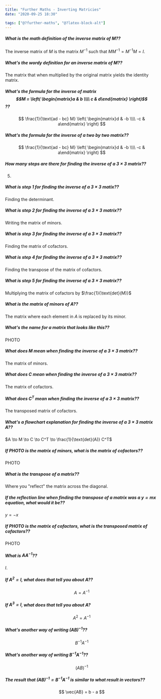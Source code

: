 ```yaml
---
title: "Further Maths - Inverting Matricies"
date: "2020-09-25 18:30"

tags: ["@?further-maths", "@?latex-block-alt"]
---
```


##### What is the math definition of the inverse matrix of $M$??
The inverse matrix of $M$ is the matrix $M^{-1}$ such that $MM^{-1} = M^{-1}M = I$.

##### What's the wordy definition for an inverse matrix of $M$??
The matrix that when multiplied by the original matrix yields the identity matrix.

##### What's the formula for the inverse of matrix $$M = \left( \begin{matrix}a & b \\\\ c & d\end{matrix} \right)$$??
$$
\frac{1}{\text{ad - bc} M} \left( \begin{matrix}d & -b \\\\ -c & a\end{matrix} \right)
$$

##### What's the formula for the inverse of a two by two matrix??
$$
\frac{1}{\text{ad - bc} M} \left( \begin{matrix}d & -b \\\\ -c & a\end{matrix} \right)
$$

##### How many steps are there for finding the inverse of a $3 \times 3$ matrix??
5.

##### What is step 1 for finding the inverse of a $3 \times 3$ matix??
Finding the determinant.

##### What is step 2 for finding the inverse of a $3 \times 3$ matrix??
Writing the matrix of minors.

##### What is step 3 for finding the inverse of a $3 \times 3$ matrix??
Finding the matrix of cofactors.

##### What is step 4 for finding the inverse of a $3 \times 3$ matrix??
Finding the transpose of the matrix of cofactors.

##### What is step 5 for finding the inverse of a $3 \times 3$ matrix??
Multiplying the matrix of cofactors by $\frac{1}{\text{det}(M)}$

##### What is the matrix of minors of $A$??
The matrix where each element in $A$ is replaced by its minor.

##### What's the name for a matrix that looks like this??
PHOTO

##### What does $M$ mean when finding the inverse of a $3 \times 3$ matrix??
The matrix of minors.

##### What does $C$ mean when finding the inverse of a $3 \times 3$ matrix??
The matrix of cofactors.

##### What does $C^{T}$ mean when finding the inverse of a $3 \times 3$ matrix??
The transposed matrix of cofactors.

##### What's a flowchart explanation for finding the inverse of a $3 \times 3$ matrix $A$??
$A \to M \to C \to C^T \to \frac{1}{\text{det}(A)} C^T$

##### If PHOTO is the matrix of minors, what is the matrix of cofactors??
PHOTO

##### What is the transpose of a matrix??
Where you "reflect" the matrix across the diagonal.

##### If the reflection line when finding the transpose of a matrix was a $y=mx$ equation, what would it be??
$y = -x$

##### If PHOTO is the matrix of cofactors, what is the transposed matrix of cofactors??
PHOTO

##### What is $AA^{-1}$??
$I$.

##### If $A^2 = I$, what does that tell you about $A$??
$$
A = A^{-1}
$$

##### If $A^3 = I$, what does that tell you about $A$?
$$
A^2 = A^{-1}
$$

##### What's another way of writing $(AB)^{-1}$??
$$
B^{-1}A^{-1}
$$

##### What's another way of writing $B^{-1}A^{-1}$??
$$
(AB)^{-1}
$$

##### The result that $(AB)^{-1} = B^{-1}A^{-1}$ is similar to what result in vectors??
$$
\vec{AB} = b - a
$$
